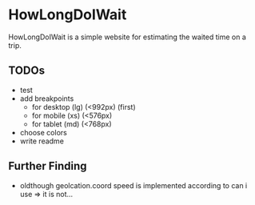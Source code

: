 # HowLongDoIWait
HowLongDoIWait is a simple website for estimating the waited time on a trip.

## TODOs
- test
- add breakpoints
    - for desktop (lg) (<992px) (first)
    - for mobile (xs) (<576px)
    - for tablet (md) (<768px)
- choose colors
- write readme

## Further Finding
- oldthough geolcation.coord speed is implemented according to can i use => it is not...